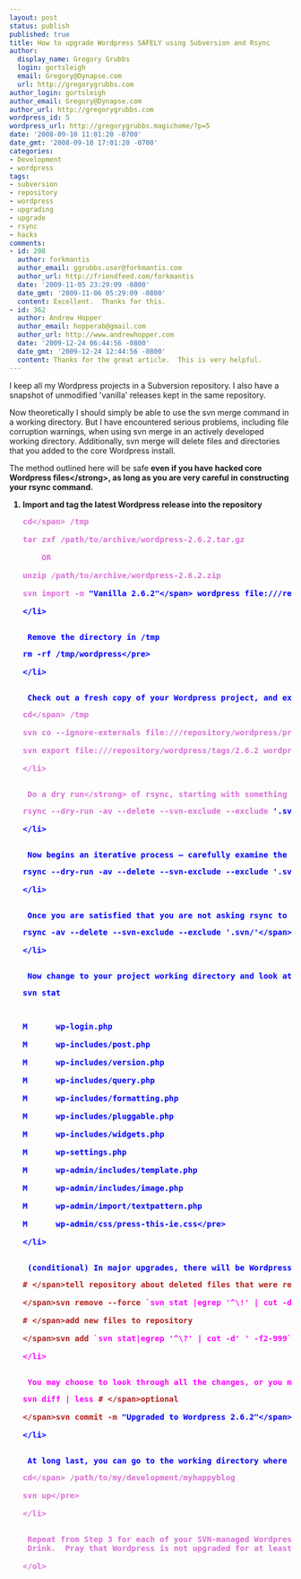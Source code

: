 ```yaml
---
layout: post
status: publish
published: true
title: How to upgrade Wordpress SAFELY using Subversion and Rsync
author:
  display_name: Gregory Grubbs
  login: gortsleigh
  email: Gregory@Dynapse.com
  url: http://gregorygrubbs.com
author_login: gortsleigh
author_email: Gregory@Dynapse.com
author_url: http://gregorygrubbs.com
wordpress_id: 5
wordpress_url: http://gregorygrubbs.magichome/?p=5
date: '2008-09-10 11:01:20 -0700'
date_gmt: '2008-09-10 17:01:20 -0700'
categories:
- Development
- wordpress
tags:
- subversion
- repository
- wordpress
- upgrading
- upgrade
- rsync
- hacks
comments:
- id: 208
  author: forkmantis
  author_email: ggrubbs.user@forkmantis.com
  author_url: http://friendfeed.com/forkmantis
  date: '2009-11-05 23:29:09 -0800'
  date_gmt: '2009-11-06 05:29:09 -0800'
  content: Excellent.  Thanks for this.
- id: 362
  author: Andrew Hopper
  author_email: hopperab@gmail.com
  author_url: http://www.andrewhopper.com
  date: '2009-12-24 06:44:56 -0800'
  date_gmt: '2009-12-24 12:44:56 -0800'
  content: Thanks for the great article.  This is very helpful.
---
```

<p>I keep all my Wordpress projects in a Subversion repository.  I also have a snapshot of unmodified 'vanilla' releases kept in the same repository.</p>
<p>Now theoretically I should simply be able to use the svn merge command in a working directory.  But I have encountered serious problems, including file corruption warnings, when using svn merge in an actively developed working directory.  Additionally, svn merge will delete files and directories that you added to the core Wordpress install.</p>
<p>The method outlined here will be safe <strong>even if you have hacked core    Wordpress files<&#47;strong>, as long as you are very careful in constructing your rsync command.</p>
<ol>
<li> Import and tag the latest Wordpress release into the repository
<pre class="src"><span style="color: #da70d6;">cd<&#47;span> &#47;tmp<br />
tar zxf &#47;path&#47;to&#47;archive&#47;wordpress-2.6.2.tar.gz<br />
    OR<br />
unzip &#47;path&#47;to&#47;archive&#47;wordpress-2.6.2.zip<br />
svn import -m <span style="color: #0000ff;">"Vanilla 2.6.2"<&#47;span> wordpress file:&#47;&#47;&#47;repository&#47;wordpress&#47;tags&#47;2.6.2<&#47;pre><br />
<&#47;li></p>
<li> Remove the directory in &#47;tmp
<pre class="src">rm -rf &#47;tmp&#47;wordpress<&#47;pre><br />
<&#47;li></p>
<li> Check out a fresh copy of your Wordpress project, and export a copy of the latest vanilla Wordpress
<pre class="src"><span style="color: #da70d6;">cd<&#47;span> &#47;tmp<br />
svn co --ignore-externals file:&#47;&#47;&#47;repository&#47;wordpress&#47;projects&#47;myhappyblog<br />
svn export file:&#47;&#47;&#47;repository&#47;wordpress&#47;tags&#47;2.6.2 wordpress-2.6.2<&#47;pre><br />
<&#47;li></p>
<li> Do a <strong>dry run<&#47;strong> of rsync, starting with something like the following
<pre class="src">rsync --dry-run -av --delete --svn-exclude --exclude <span style="color: #0000ff;">'.svn&#47;'<&#47;span> --exclude favicon.ico wordpress-2.6.2&#47; myhappyblog&#47;|less -SiX<&#47;pre><br />
<&#47;li></p>
<li> Now begins an iterative process &ndash; carefully examine the output from the above rsync dry run, <strong>paying special attention to files       that will be deleted<&#47;strong>, since those will show you directories and files you have added.  Add those directories or files as required using multiple '&ndash;exclude' options.  Here is an example from a recent upgrade I did:
<pre class="src">rsync --dry-run -av --delete --svn-exclude --exclude <span style="color: #0000ff;">'.svn&#47;'<&#47;span> --exclude favicon.ico --exclude <span style="color: #0000ff;">'images&#47;'<&#47;span> --exclude <span style="color: #0000ff;">'wp-content&#47;plugins&#47;podpress'<&#47;span> --exclude <span style="color: #0000ff;">'wp-content&#47;themes&#47;sandbox'<&#47;span> --exclude <span style="color: #0000ff;">'wp-content&#47;uploads'<&#47;span> wordpress-2.6.2&#47; myhappyblog&#47;|less -SiX<&#47;pre><br />
<&#47;li></p>
<li> Once you are satisfied that you are not asking rsync to delete files and directories you need, run the command without '&ndash;dry-run'
<pre class="src">rsync -av --delete --svn-exclude --exclude <span style="color: #0000ff;">'.svn&#47;'<&#47;span> --exclude favicon.ico --exclude <span style="color: #0000ff;">'images&#47;'<&#47;span> --exclude <span style="color: #0000ff;">'wp-content&#47;plugins&#47;podpress'<&#47;span> --exclude <span style="color: #0000ff;">'wp-content&#47;themes&#47;sandbox'<&#47;span> --exclude <span style="color: #0000ff;">'wp-content&#47;uploads'<&#47;span> wordpress-2.6.2&#47; myhappyblog&#47;<&#47;pre><br />
<&#47;li></p>
<li> Now change to your project working directory and look at the output of 'svn stat', here including sample output:
<pre class="src">svn stat</p>
<p>M      wp-login.php<br />
M      wp-includes&#47;post.php<br />
M      wp-includes&#47;version.php<br />
M      wp-includes&#47;query.php<br />
M      wp-includes&#47;formatting.php<br />
M      wp-includes&#47;pluggable.php<br />
M      wp-includes&#47;widgets.php<br />
M      wp-settings.php<br />
M      wp-admin&#47;includes&#47;template.php<br />
M      wp-admin&#47;includes&#47;image.php<br />
M      wp-admin&#47;import&#47;textpattern.php<br />
M      wp-admin&#47;css&#47;press-this-ie.css<&#47;pre><br />
<&#47;li></p>
<li> (conditional) In major upgrades, there will be Wordpress core file deletions and additions.  Handling these will require an extra couple commands, shown below.  These commands are only necessary if there are additions and deletions.
<pre class="src"><span style="color: #b22222;"># <&#47;span><span style="color: #b22222;">tell repository about deleted files that were removed by rsync<br />
<&#47;span>svn remove --force <span style="color: #ff00ff;">`svn stat |egrep '^\!' | cut -d' ' -f2-999`<&#47;span><br />
<span style="color: #b22222;"># <&#47;span><span style="color: #b22222;">add new files to repository<br />
<&#47;span>svn add <span style="color: #ff00ff;">`svn stat|egrep '^\?' | cut -d' ' -f2-999`<&#47;span><&#47;pre><br />
<&#47;li></p>
<li> You may choose to look through all the changes, or you may decide that the files that have been changed are safe (ie, unhacked Wordpress core files).Now you are ready to commit the changes to the repository.
<pre class="src">svn diff | less <span style="color: #b22222;"># <&#47;span><span style="color: #b22222;">optional<br />
<&#47;span>svn commit -m <span style="color: #0000ff;">"Upgraded to Wordpress 2.6.2"<&#47;span><&#47;pre><br />
<&#47;li></p>
<li> At long last, you can go to the working directory where you are actively developing, and update that.  Once you have tested thoroughly, you will be ready to update your live site (possibly with the same 'svn update' command).
<pre class="src"><span style="color: #da70d6;">cd<&#47;span> &#47;path&#47;to&#47;my&#47;development&#47;myhappyblog<br />
svn up<&#47;pre><br />
<&#47;li></p>
<li> Repeat from Step 3 for each of your SVN-managed Wordpress projects!<&#47;li>
<li> Drink.  Pray that Wordpress is not upgraded for at least another 6 months.<&#47;li><br />
<&#47;ol></p>
